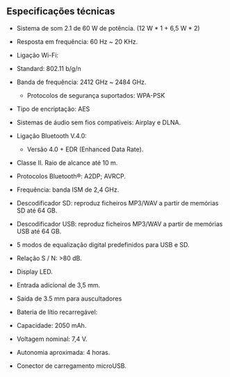 ## Especificações técnicas

- Sistema de som 2.1 de 60 W de potência. (12 W * 1 + 6,5 W * 2)
- Resposta em frequência: 60 Hz ~ 20 KHz.
- Ligação Wi-Fi:
 - Standard: 802.11 b/g/n
 - Banda de frequência: 2412 GHz ~ 2484 GHz.
 	 - Protocolos de segurança suportados: WPA-PSK 
 - Tipo de encriptação: AES 
 - Sistemas de áudio sem fios compatíveis: Airplay e DLNA.

- Ligação Bluetooth V.4.0:
  - Versão 4.0 + EDR (Enhanced Data Rate).
 - Classe II. Raio de alcance até 10 m. 
 - Protocolos Bluetooth®: A2DP; AVRCP. 
 - Frequência: banda ISM de 2,4 GHz.

- Descodificador SD: reproduz ficheiros MP3/WAV a partir de memórias SD até 64 GB.
- Descodificador USB: reproduz ficheiros MP3/WAV a partir de memórias USB até 64 GB.
- 5 modos de equalização digital predefinidos para USB e SD.
- Relação S / N: >80 dB.
- Display LED.
- Entrada adicional de 3,5 mm.
- Saída de 3.5 mm para auscultadores

- Bateria de lítio recarregável: 
 - Capacidade: 2050 mAh.
- Voltagem nominal: 7,4 V.
 - Autonomia aproximada: 4 horas.
  - Conector de carregamento microUSB.



